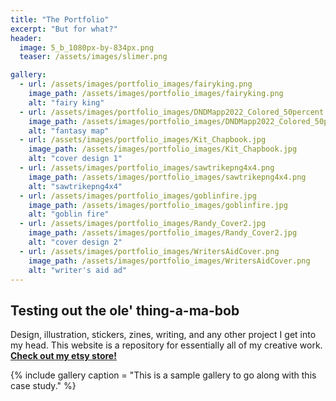 ```yaml
---
title: "The Portfolio"
excerpt: "But for what?"
header:
  image: 5_b_1080px-by-834px.png
  teaser: /assets/images/slimer.png

gallery:
  - url: /assets/images/portfolio_images/fairyking.png
    image_path: /assets/images/portfolio_images/fairyking.png
    alt: "fairy king"
  - url: /assets/images/portfolio_images/DNDMapp2022_Colored_50percent.png
    image_path: /assets/images/portfolio_images/DNDMapp2022_Colored_50percent.png
    alt: "fantasy map"
  - url: /assets/images/portfolio_images/Kit_Chapbook.jpg
    image_path: /assets/images/portfolio_images/Kit_Chapbook.jpg
    alt: "cover design 1"
  - url: /assets/images/portfolio_images/sawtrikepng4x4.png
    image_path: /assets/images/portfolio_images/sawtrikepng4x4.png
    alt: "sawtrikepng4x4"
  - url: /assets/images/portfolio_images/goblinfire.jpg
    image_path: /assets/images/portfolio_images/goblinfire.jpg
    alt: "goblin fire"
  - url: /assets/images/portfolio_images/Randy_Cover2.jpg
    image_path: /assets/images/portfolio_images/Randy_Cover2.jpg
    alt: "cover design 2"
  - url: /assets/images/portfolio_images/WritersAidCover.png
    image_path: /assets/images/portfolio_images/WritersAidCover.png
    alt: "writer's aid ad"
---
```

## Testing out the ole' thing-a-ma-bob
Design, illustration, stickers, zines, writing, and any other project I get into my head. This website is a repository for essentially all of my creative work. **[Check out my etsy store!](https://www.etsy.com/shop/headlessmanhorse)**

{% include gallery caption = "This is a sample gallery to go along with this case study." %}

